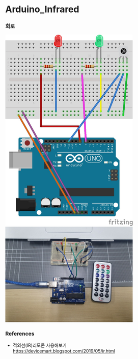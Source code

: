 # Arduino_Infrared

### 회로
<img src='Fritzing/Sketch_bb_LI.jpg' width=400px/>

<img src='Fritzing/20201121_151934.jpg'  width=400px/>

### References
* 적외선(IR)리모콘 사용해보기 https://devicemart.blogspot.com/2019/05/ir.html
